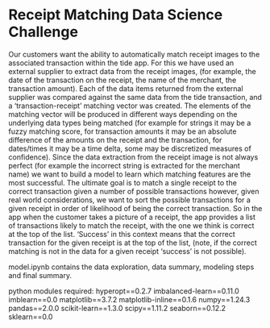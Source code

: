 # Receipt Matching Data Science Challenge

Our customers want the ability to automatically match receipt images to the associated transaction within the tide app. For this we have used an external supplier to extract data from the receipt images, (for example, the date of the transaction on the receipt, the name of the merchant, the transaction amount). Each of the data items returned from the external supplier was compared against the same data from the tide transaction, and a ‘transaction-receipt’ matching vector was created. The elements of the matching vector will be produced in different ways depending on the underlying data types being matched (for example for strings it may be a fuzzy matching score, for transaction amounts it may be an absolute difference of the amounts on the receipt and the transaction, for dates/times it may be a time delta, some may be discretized measures of confidence).
Since the data extraction from the receipt image is not always perfect (for example the incorrect string is extracted for the merchant name) we want to build a model to learn which matching features are the most successful. The ultimate goal is to match a single receipt to the correct transaction given a number of possible transactions however, given real world considerations, we want to sort the possible transactions for a given receipt in order of likelihood of being the correct transaction. So in the app when the customer takes a picture of a receipt, the app provides a list of transactions likely to match the receipt, with the one we think is correct at the top of the list. ‘Success’ in this context means that the correct transaction for the given receipt is at the top of the list, (note, if the correct matching is not in the data for a given receipt ‘success’ is not possible).


model.ipynb contains the data exploration, data summary, modeling steps and final summary.

python modules required:
hyperopt==0.2.7
imbalanced-learn==0.11.0
imblearn==0.0
matplotlib==3.7.2
matplotlib-inline==0.1.6
numpy==1.24.3
pandas==2.0.0
scikit-learn==1.3.0
scipy==1.11.2
seaborn==0.12.2
sklearn==0.0

